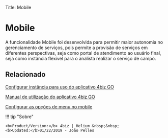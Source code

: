 Title: Mobile

# Mobile

A funcionalidade Mobile foi desenvolvida para permitir maior autonomia no gerenciamento de serviços, pois permite a provisão de serviços em diferentes perspectivas, seja como portal de atendimento ao usuário final, seja como instância flexível para o analista realizar o serviço de campo.


Relacionado
----------

[Configurar instância para uso do aplicativo 4biz GO][1]

[Manual de utilização do aplicativo 4biz GO][2]

[Configurar as opções de menu no mobile][3]


[1]:/pt-br/4biz-helium/additional-features/mobile-and-field-service/configuration/configure-field-service-application.html
[2]:/pt-br/4biz-helium/additional-features/mobile-and-field-service/apps/citsmart-field-service-manual.html
[3]:/pt-br/4biz-helium/additional-features/mobile-and-field-service/configuration/configure-mobile-options.html


!!! tip "Sobre"

    <b>Product/Version:</b> 4biz | Helium &nbsp;&nbsp;
    <b>Updated:</b>01/22/2019 - João Pelles  
